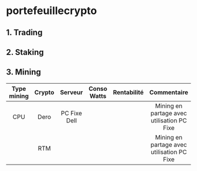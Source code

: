 # portefeuillecrypto

## 1. Trading

## 2. Staking

## 3. Mining

| Type mining | Crypto | Serveur | Conso Watts | Rentabilité | Commentaire 
:---:|:---:|:---:|:---: | :---: | :---:
| CPU |  Dero | PC Fixe Dell |    |     | Mining en partage avec utilisation PC Fixe
|     |   RTM |              |    |     | Mining en partage avec utilisation PC Fixe

